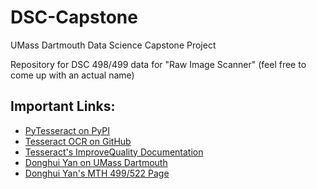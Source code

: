 # DSC-Capstone
UMass Dartmouth Data Science Capstone Project

Repository for DSC 498/499 data for "Raw Image Scanner" 
(feel free to come up with an actual name)

## Important Links:

* [PyTesseract on PyPI](https://pypi.org/project/pytesseract/)
* [Tesseract OCR on GitHub](https://github.com/tesseract-ocr/tesseract)
* [Tesseract's ImproveQuality Documentation](https://github.com/tesseract-ocr/tessdoc/blob/master/ImproveQuality.md)
* [Donghui Yan on UMass Dartmouth](http://www.math.umassd.edu/~dyan/)
* [Donghui Yan's MTH 499/522 Page](https://sites.google.com/site/umassdmth499/)
